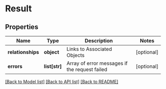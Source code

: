 # Result

## Properties
Name | Type | Description | Notes
------------ | ------------- | ------------- | -------------
**relationships** | **object** | Links to Associated Objects | [optional] 
**errors** | **list[str]** | Array of error messages if the request failed | [optional] 

[[Back to Model list]](../README.md#documentation-for-models) [[Back to API list]](../README.md#documentation-for-api-endpoints) [[Back to README]](../README.md)


